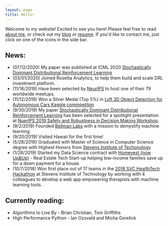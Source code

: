 ```yaml
---
layout: page
title: Hello!
---
```


Welcome to my website! Excited to see you here!
Please feel free to read [about me](/about), or check out my [blog](/blog) or [resume](/resume).
If you'd like to contact me, just click on one of the icons in the side bar.

## News:
* (07/12/2020) My paper was published at ICML 2020 [Stochastically Dominant Distributional Reinforcement Learning](https://arxiv.org/abs/1905.07318)
* (03/01/2020) Joined Rosetta Analytics, to help them build and scale DRL investment platform.
* (11/16/2019) Have been selected by [NeurIPS](nips.cc) to host one of their 79 worldwide meetups.
* (11/12/2019) Won a Silver Medal (Top 5%) in [Lyft 3D Object Detection for Autonomous Cars Kaggle commpetiton](https://www.kaggle.com/c/3d-object-detection-for-autonomous-vehicles/leaderboard)
* (9/30/2019) My paper [Stochastically Dominant Distributional Reinforcement Learning](https://arxiv.org/abs/1905.07318) has been selected for a spotlight presentation at [NuerIPS 2019 Safety and Robustness in Decision Making Workshop](https://sites.google.com/view/neurips19-safe-robust-workshop).
* (9/2/2019) Founded [Bellman Labs](/about) with a mission to demystify machine learning.
* (9/20/2019) Visited Hawaii for the first time!
* (5/28/2019) Graduated with Master of Science in Computer Science degree with Highest Honors from [Stevens Institute of Techonology](https://www.stevens.edu/schaefer-school-engineering-science/departments/computer-science/graduate-programs/computer-science-masters-program)
* (1/26/2019) Started my Data Science contract with [Homevest (now Up&Up)](homevest.co) - Real Estate Tech Start-up helping low-income families save up for a down payment for a house.
* (10/7/2018) Won first place out of 17 teams in the [2018 SVC HealthTech Hackathon](https://www.stevens.edu/research-entrepreneurship/stevens-venture-center/about/events/healthtech-hackathon) at Stevens Institute of Technology by working with 4 colleagues to develop a web app empowering therapists with machine learning tools.

<!-- ## Recent Articles & Publications: -->

## Currently reading:
* Algorithms to Live By - Brian Christian, Tom Griffiths
* High Performance Python - Ian Ozsvald and Micha Gorelick

<!-- Global site tag (gtag.js) - Google Analytics -->
<script async src="https://www.googletagmanager.com/gtag/js?id=UA-156177553-1"></script>
<script>
  window.dataLayer = window.dataLayer || [];
  function gtag(){dataLayer.push(arguments);}
  gtag('js', new Date());

  gtag('config', 'UA-156177553-1');
</script>

